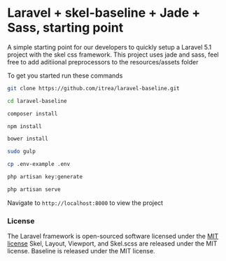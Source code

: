 # Laravel + skel-baseline + Jade + Sass, starting point

A simple starting point for our developers to quickly setup a Laravel 5.1 project with the skel css framework.
This project uses jade and sass, feel free to add aditiional preprocessors to the resources/assets folder

To get you started run these commands
```bash
git clone https://github.com/itrea/laravel-baseline.git

cd laravel-baseline

composer install

npm install

bower install

sudo gulp

cp .env-example .env

php artisan key:generate

php artisan serve

```
Navigate to `http://localhost:8000` to view the project

### License

The Laravel framework is open-sourced software licensed under the [MIT license](http://opensource.org/licenses/MIT)
Skel, Layout, Viewport, and Skel.scss are released under the MIT license.
Baseline is released under the MIT license.